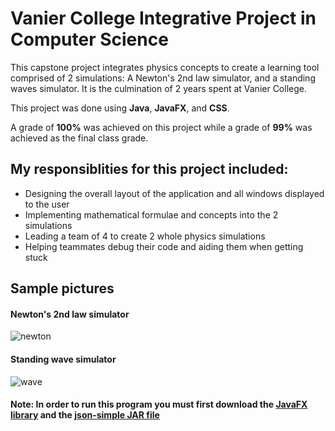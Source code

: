 # Vanier College Integrative Project in Computer Science

This capstone project integrates physics concepts to create a learning tool comprised of 2 simulations: A Newton's 2nd law simulator, and a standing waves simulator. It is the culmination of 2 years spent at Vanier College.

This project was done using **Java**, **JavaFX**, and **CSS**. 

A grade of **100%** was achieved on this project while a grade of **99%** was achieved as the final class grade.

## My responsiblities for this project included:
- Designing the overall layout of the application and all windows displayed to the user
- Implementing mathematical formulae and concepts into the 2 simulations
- Leading a team of 4 to create 2 whole physics simulations
- Helping teammates debug their code and aiding them when getting stuck

## Sample pictures

#### Newton's 2nd law simulator
![newton](https://user-images.githubusercontent.com/106696411/181864350-9199989d-fab8-470e-99b9-d8df47324afd.gif)

#### Standing wave simulator
![wave](https://user-images.githubusercontent.com/106696411/181864363-5cf83c29-6752-4c07-88ba-c76c59b8ee39.gif)

#### Note: In order to run this program you must first download the [JavaFX library](https://gluonhq.com/products/javafx/) and the [json-simple JAR file](https://code.google.com/archive/p/json-simple/downloads)
